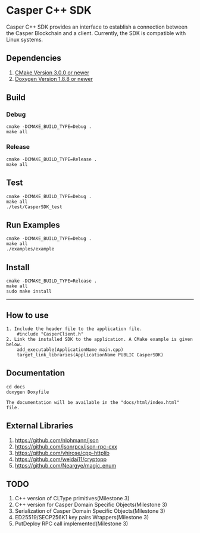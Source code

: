 # Casper C++ SDK
Casper C++ SDK provides an interface to establish a connection between the Casper Blockchain and a client. Currently, the SDK is compatible with Linux systems.

## Dependencies
1. [CMake Version 3.0.0 or newer](https://cmake.org)
2. [Doxygen Version 1.8.8 or newer](https://www.doxygen.nl)


## Build

### Debug
    cmake -DCMAKE_BUILD_TYPE=Debug .
    make all

### Release
    cmake -DCMAKE_BUILD_TYPE=Release .
    make all

## Test
    cmake -DCMAKE_BUILD_TYPE=Debug .
    make all
    ./test/CasperSDK_test

## Run Examples
    cmake -DCMAKE_BUILD_TYPE=Debug .
    make all
    ./examples/example

## Install
    cmake -DCMAKE_BUILD_TYPE=Release .
    make all
    sudo make install

---
## How to use
    1. Include the header file to the application file.
        #include "CasperClient.h"
    2. Link the installed SDK to the application. A CMake example is given below.
        add_executable(ApplicationName main.cpp)
        target_link_libraries(ApplicationName PUBLIC CasperSDK)

## Documentation
    cd docs
    doxygen Doxyfile
    
    The documentation will be available in the "docs/html/index.html" file.

## External Libraries
1. https://github.com/nlohmann/json
2. https://github.com/jsonrpcx/json-rpc-cxx
3. https://github.com/yhirose/cpp-httplib
4. https://github.com/weidai11/cryptopp
5. https://github.com/Neargye/magic_enum

## TODO
1. C++ version of CLType primitives(Milestone 3)
2. C++ version for Casper Domain Specific Objects(Milestone 3)
3. Serialization of Casper Domain Specific Objects(Milestone 3)
4. ED25519/SECP256K1 key pairs  Wrappers(Milestone 3)
5. PutDeploy RPC call implemented(Milestone 3)
